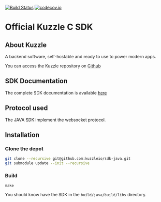 [![Build Status](https://travis-ci.org/kuzzleio/sdk-java.svg?branch=master)](https://travis-ci.org/kuzzleio/sdk-java) [![codecov.io](http://codecov.io/github/kuzzleio/sdk-java/coverage.svg?branch=master)](http://codecov.io/github/kuzzleio/sdk-java?branch=master)

Official Kuzzle C SDK
======

## About Kuzzle

A backend software, self-hostable and ready to use to power modern apps.

You can access the Kuzzle repository on [Github](https://github.com/kuzzleio/kuzzle)

## SDK Documentation

The complete SDK documentation is available [here](http://docs.kuzzle.io/sdk-reference/)

## Protocol used

The JAVA SDK implement the websocket protocol.

## Installation

### Clone the depot

```sh
git clone --recursive git@github.com:kuzzleio/sdk-java.git
git submodule update --init --recursive
```

### Build

```
make
```

You should know have the SDK in the `build/java/build/libs` directory.